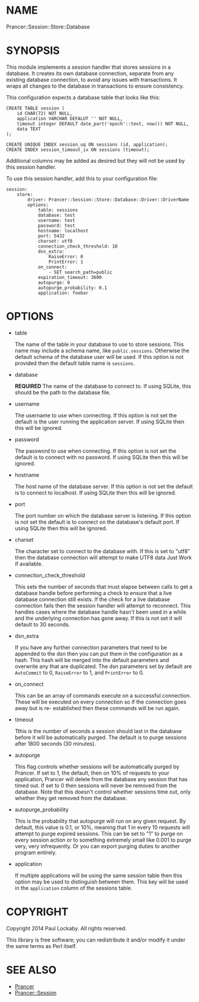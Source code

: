 # NAME

Prancer::Session::Store::Database

# SYNOPSIS

This module implements a session handler that stores sessions in a database. It
creates its own database connection, separate from any existing database
connection, to avoid any issues with transactions. It wraps all changes to the
database in transactions to ensure consistency.

This configuration expects a database table that looks like this:

    CREATE TABLE session (
        id CHAR(72) NOT NULL,
        application VARCHAR DEFALUT '' NOT NULL,
        timeout integer DEFAULT date_part('epoch'::text, now()) NOT NULL,
        data TEXT
    );

    CREATE UNIQUE INDEX session_uq ON sessions (id, application);
    CREATE INDEX session_timeout_ix ON sessions (timeout);

Additional columns may be added as desired but they will not be used by this
session handler.

To use this session handler, add this to your configuration file:

    session:
        store:
            driver: Prancer::Session::Store::Database::Driver::DriverName
            options:
                table: sessions
                database: test
                username: test
                password: test
                hostname: localhost
                port: 5432
                charset: utf8
                connection_check_threshold: 10
                dsn_extra:
                    RaiseError: 0
                    PrintError: 1
                on_connect:
                    - SET search_path=public
                expiration_timeout: 3600
                autopurge: 0
                autopurge_probability: 0.1
                application: foobar

# OPTIONS

- table

    The name of the table in your database to use to store sessions. This name may
    include a schema name, like `public.sessions`. Otherwise the default schema of
    the database user will be used. If this option is not provided then the default
    table name is `sessions`.

- database

    **REQUIRED** The name of the database to connect to. If using SQLite, this
    should be the path to the database file.

- username

    The username to use when connecting. If this option is not set the default is
    the user running the application server. If using SQLite then this will be
    ignored.

- password

    The password to use when connecting. If this option is not set the default is
    to connect with no password. If using SQLite then this will be ignored.

- hostname

    The host name of the database server. If this option is not set the default is
    to connect to localhost. If using SQLite then this will be ignored.

- port

    The port number on which the database server is listening. If this option is
    not set the default is to connect on the database's default port. If using
    SQLite then this will be ignored.

- charset

    The character set to connect to the database with. If this is set to "utf8"
    then the database connection will attempt to make UTF8 data Just Work if
    available.

- connection\_check\_threshold

    This sets the number of seconds that must elapse between calls to get a
    database handle before performing a check to ensure that a live database
    connection still exists. If the check for a live database connection fails then
    the session handler will attempt to reconnect. This handles cases where the
    database handle hasn't been used in a while and the underlying connection has
    gone away. If this is not set it will default to 30 seconds.

- dsn\_extra

    If you have any further connection parameters that need to be appended to the
    dsn then you can put them in the configuration as a hash. This hash will be
    merged into the default parameters and overwrite any that are duplicated. The
    dsn parameters set by default are `AutoCommit` to 0, `RaiseError` to 1, and
    `PrintError` to 0.

- on\_connect

    This can be an array of commands execute on a successful connection. These will
    be executed on every connection so if the connection goes away but is re-
    established then these commands will be run again.

- timeout

    Tthis is the number of seconds a session should last in the database before it
    will be automatically purged. The default is to purge sessions after 1800
    seconds (30 minutes).

- autopurge

    This flag controls whether sessions will be automatically purged by Prancer.
    If set to 1, the default, then on 10% of requests to your application, Prancer
    will delete from the database any session that has timed out. If set to 0 then
    sessions will never be removed from the database. Note that this doesn't
    control whether sessions time out, only whether they get removed from the
    database.

- autopurge\_probability

    This is the probability that autopurge will run on any given request. By
    default, this value is 0.1, or 10%, meaning that 1 in every 10 requests will
    attempt to purge expired sessions. This can be set to "1" to purge on every
    session action or to something extremely small like 0.001 to purge very, very
    infrequently. Or you can export purging duties to another program entirely.

- application

    If multiple applications will be using the same session table then this option
    may be used to distinguish between them. This key will be used in the
    `application` column of the sessions table.

# COPYRIGHT

Copyright 2014 Paul Lockaby. All rights reserved.

This library is free software; you can redistribute it and/or modify it under
the same terms as Perl itself.

# SEE ALSO

- [Prancer](https://metacpan.org/pod/Prancer)
- [Prancer::Session](https://metacpan.org/pod/Prancer::Session)
